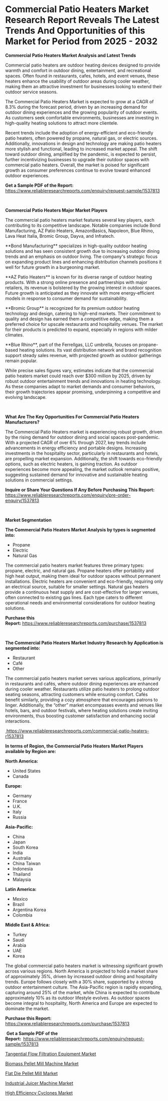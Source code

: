 <p><h1>Commercial Patio Heaters Market Research Report Reveals The Latest Trends And Opportunities of this Market for Period from 2025 - 2032</h1></p><p><strong>Commercial Patio Heaters Market Analysis and Latest Trends</strong></p>
<p><p>Commercial patio heaters are outdoor heating devices designed to provide warmth and comfort in outdoor dining, entertainment, and recreational spaces. Often found in restaurants, cafes, hotels, and event venues, these heaters enhance the usability of outdoor areas during cooler weather, making them an attractive investment for businesses looking to extend their outdoor service seasons.</p><p>The Commercial Patio Heaters Market is expected to grow at a CAGR of 8.3% during the forecast period, driven by an increasing demand for outdoor dining experiences and the growing popularity of outdoor events. As customers seek comfortable environments, businesses are investing in high-quality heating solutions to attract more clientele. </p><p>Recent trends include the adoption of energy-efficient and eco-friendly patio heaters, often powered by propane, natural gas, or electric sources. Additionally, innovations in design and technology are making patio heaters more stylish and functional, leading to increased market appeal. The shift toward outdoor dining, amplified by the pandemic, is expected to persist, further incentivizing businesses to upgrade their outdoor spaces with commercial patio heaters. Overall, the market is poised for significant growth as consumer preferences continue to evolve toward enhanced outdoor experiences.</p></p>
<p><strong>Get a Sample PDF of the Report:&nbsp;</strong> <a href="https://www.reliableresearchreports.com/enquiry/request-sample/1537813?utm_campaign=34&utm_medium=2&utm_source=Github&utm_content=ia&utm_term=20022025&utm_id=commercial-patio-heaters">https://www.reliableresearchreports.com/enquiry/request-sample/1537813</a></p>
<p>&nbsp;</p>
<p><strong>Commercial Patio Heaters Major Market Players</strong></p>
<p><p>The commercial patio heaters market features several key players, each contributing to its competitive landscape. Notable companies include Bond Manufacturing, AZ Patio Heaters, AmazonBasics, Napoleon, Blue Rhino, Lava Heat Italia, Bromic Group, Dayva, and Infratech.</p><p>**Bond Manufacturing** specializes in high-quality outdoor heating solutions and has seen consistent growth due to increasing outdoor dining trends and an emphasis on outdoor living. The company's strategic focus on expanding product lines and enhancing distribution channels positions it well for future growth in a burgeoning market.</p><p>**AZ Patio Heaters** is known for its diverse range of outdoor heating products. With a strong online presence and partnerships with major retailers, its revenue is bolstered by the growing interest in outdoor spaces. Future growth is anticipated as they innovate with more energy-efficient models in response to consumer demand for sustainability.</p><p>**Bromic Group** is recognized for its premium outdoor heating technology and design, catering to high-end markets. Their commitment to quality and design has earned them a competitive edge, making them a preferred choice for upscale restaurants and hospitality venues. The market for their products is predicted to expand, especially in regions with milder climates.</p><p>**Blue Rhino**, part of the Ferrellgas, LLC umbrella, focuses on propane-based heating solutions. Its vast distribution network and brand recognition support steady sales revenue, with projected growth as outdoor gatherings remain popular. </p><p>While precise sales figures vary, estimates indicate that the commercial patio heaters market could reach over $300 million by 2025, driven by robust outdoor entertainment trends and innovations in heating technology. As these companies adapt to market demands and consumer behaviors, their growth trajectories appear promising, underpinning a competitive and evolving landscape.</p></p>
<p>&nbsp;</p>
<p><strong>What Are The Key Opportunities For Commercial Patio Heaters Manufacturers?</strong></p>
<p><p>The Commercial Patio Heaters market is experiencing robust growth, driven by the rising demand for outdoor dining and social spaces post-pandemic. With a projected CAGR of over 6% through 2027, key trends include advancements in energy efficiency and portable designs. Increasing investments in the hospitality sector, particularly in restaurants and hotels, are propelling market expansion. Additionally, the shift towards eco-friendly options, such as electric heaters, is gaining traction. As outdoor experiences become more appealing, the market outlook remains positive, suggesting sustained demand for innovative and sustainable heating solutions in commercial settings.</p></p>
<p><strong>Inquire or Share Your Questions If Any Before Purchasing This Report:</strong> <a href="https://www.reliableresearchreports.com/enquiry/pre-order-enquiry/1537813?utm_campaign=34&utm_medium=2&utm_source=Github&utm_content=ia&utm_term=20022025&utm_id=commercial-patio-heaters">https://www.reliableresearchreports.com/enquiry/pre-order-enquiry/1537813</a></p>
<p>&nbsp;</p>
<p><strong>Market Segmentation</strong></p>
<p><strong>The Commercial Patio Heaters Market Analysis by types is segmented into:</strong></p>
<p><ul><li>Propane</li><li>Electric</li><li>Natural Gas</li></ul></p>
<p><p>The commercial patio heaters market features three primary types: propane, electric, and natural gas. Propane heaters offer portability and high heat output, making them ideal for outdoor spaces without permanent installations. Electric heaters are convenient and eco-friendly, requiring only an electrical source, suitable for smaller settings. Natural gas heaters provide a continuous heat supply and are cost-effective for larger venues, often connected to existing gas lines. Each type caters to different operational needs and environmental considerations for outdoor heating solutions.</p></p>
<p><strong>Purchase this Report:&nbsp;</strong><a href="https://www.reliableresearchreports.com/purchase/1537813?utm_campaign=34&utm_medium=2&utm_source=Github&utm_content=ia&utm_term=20022025&utm_id=commercial-patio-heaters">https://www.reliableresearchreports.com/purchase/1537813</a></p>
<p>&nbsp;</p>
<p><strong>The Commercial Patio Heaters Market Industry Research by Application is segmented into:</strong></p>
<p><ul><li>Restaurant</li><li>Café</li><li>Other</li></ul></p>
<p><p>The commercial patio heaters market serves various applications, primarily in restaurants and cafés, where outdoor dining experiences are enhanced during cooler weather. Restaurants utilize patio heaters to prolong outdoor seating seasons, attracting customers while ensuring comfort. Cafés benefit similarly, providing a cozy atmosphere that encourages patrons to linger. Additionally, the “other” market encompasses events and venues like hotels, bars, and outdoor festivals, where heating solutions create inviting environments, thus boosting customer satisfaction and enhancing social interactions.</p></p>
<p><a href="https://www.reliableresearchreports.com/commercial-patio-heaters-r1537813?utm_campaign=34&utm_medium=2&utm_source=Github&utm_content=ia&utm_term=20022025&utm_id=commercial-patio-heaters">&nbsp;https://www.reliableresearchreports.com/commercial-patio-heaters-r1537813</a></p>
<p><strong>In terms of Region, the Commercial Patio Heaters Market Players available by Region are:</strong></p>
<p>
    <p> <strong> North America: </strong>
        <ul>
            <li>United States</li>
            <li>Canada</li>
        </ul>
        </p> 
    <p> <strong> Europe: </strong>
        <ul>
            <li>Germany</li>
            <li>France</li>
            <li>U.K.</li>
            <li>Italy</li>
            <li>Russia</li>
        </ul>
        </p> 
    <p> <strong> Asia-Pacific: </strong>
        <ul>
            <li>China</li>
            <li>Japan</li>
            <li>South Korea</li>
            <li>India</li>
            <li>Australia</li>
            <li>China Taiwan</li>
            <li>Indonesia</li>
            <li>Thailand</li>
            <li>Malaysia</li>
        </ul>
        </p> 
    <p> <strong> Latin America: </strong>
        <ul>
            <li>Mexico</li>
            <li>Brazil</li>
            <li>Argentina Korea</li>
            <li>Colombia</li>
        </ul>
        </p> 
    <p> <strong> Middle East & Africa: </strong>
        <ul>
            <li>Turkey</li>
            <li>Saudi</li>
            <li>Arabia</li>
            <li>UAE</li>
            <li>Korea</li>
        </ul>
    </p>
    </p>
<p><p>The global commercial patio heaters market is witnessing significant growth across various regions. North America is projected to hold a market share of approximately 35%, driven by increased outdoor dining and hospitality trends. Europe follows closely with a 30% share, supported by a strong outdoor entertainment culture. The Asia-Pacific region is rapidly expanding, capturing around 25% of the market, while China is expected to contribute approximately 10% as its outdoor lifestyle evolves. As outdoor spaces become integral to hospitality, North America and Europe are expected to dominate the market.</p></p>
<p><strong>Purchase this Report: </strong><a href="https://www.reliableresearchreports.com/purchase/1537813?utm_campaign=34&utm_medium=2&utm_source=Github&utm_content=ia&utm_term=20022025&utm_id=commercial-patio-heaters">https://www.reliableresearchreports.com/purchase/1537813</a></p>
<p>&nbsp;<strong>Get a Sample PDF of the Report:&nbsp;&nbsp;</strong><a href="https://www.reliableresearchreports.com/enquiry/request-sample/1537813?utm_campaign=34&utm_medium=2&utm_source=Github&utm_content=ia&utm_term=20022025&utm_id=commercial-patio-heaters">https://www.reliableresearchreports.com/enquiry/request-sample/1537813</a></p>
<p><strong></strong></p>
<p><p><a href="https://github.com/eusoffyhanty/Market-Research-Report-List-1/blob/main/tangential-flow-filtration-equipment-market.md?utm_campaign=34&utm_medium=2&utm_source=Github&utm_content=ia&utm_term=20022025&utm_id=commercial-patio-heaters">Tangential Flow Filtration Equipment Market</a></p><p><a href="https://github.com/xanaanenkaly/Market-Research-Report-List-1/blob/main/biomass-pellet-mill-machine-market.md?utm_campaign=34&utm_medium=2&utm_source=Github&utm_content=ia&utm_term=20022025&utm_id=commercial-patio-heaters">Biomass Pellet Mill Machine Market</a></p><p><a href="https://github.com/phumlaaijem/Market-Research-Report-List-1/blob/main/flat-die-pellet-mill-market.md?utm_campaign=34&utm_medium=2&utm_source=Github&utm_content=ia&utm_term=20022025&utm_id=commercial-patio-heaters">Flat Die Pellet Mill Market</a></p><p><a href="https://github.com/memorirummy/Market-Research-Report-List-1/blob/main/industrial-juicer-machine-market.md?utm_campaign=34&utm_medium=2&utm_source=Github&utm_content=ia&utm_term=20022025&utm_id=commercial-patio-heaters">Industrial Juicer Machine Market</a></p><p><a href="https://github.com/alasmyayock/Market-Research-Report-List-1/blob/main/high-efficiency-cyclones-market.md?utm_campaign=34&utm_medium=2&utm_source=Github&utm_content=ia&utm_term=20022025&utm_id=commercial-patio-heaters">High Efficiency Cyclones Market</a></p></p>